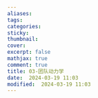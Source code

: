 ```yaml
---
aliases: 
tags: 
categories:
sticky:
thumbnail:
cover: 
excerpt: false
mathjax: true
comment: true
title: 03-团队动力学
date:  2024-03-19 11:03
modified:  2024-03-19 11:03
---
```

